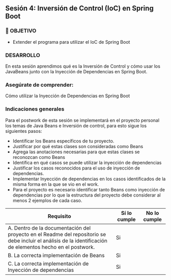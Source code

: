 ## Sesión 4: Inversión de Control (IoC) en Spring Boot

### 🎯 OBJETIVO

- Extender el programa para utilizar el IoC de Spring Boot

### DESARROLLO

En esta sesión aprendimos qué es la Inversión de Control y cómo usar los JavaBeans junto con la Inyección de Dependencias en Spring Boot. 

### Asegúrate de comprender:
Cómo utilizar la Inyección de Dependencias en Spring Boot
 
### Indicaciones generales
Para el postwork de esta sesión se implementará en el proyecto personal los temas de Java Beans e Inversión de control, para esto sigue los siguientes pasos: 

- Identificar los Beans específicos de tu proyecto.
- Justificar por qué estas clases son consideradas como Beans
- Agrega las anotaciones necesarias para que estas clases se reconozcan como Beans
- Identifica en qué casos se puede utilizar la inyección de dependencias
- Justificar los casos reconocidos para el uso de inyección de dependencias.
- Implementar Inyección de dependencias en los casos identificados de la misma forma en la que se vio en el work.
- Para el proyecto es necesario identificar tanto Beans como inyección de dependencias por lo que la estructura del proyecto debe considerar al menos 2 ejemplos de cada caso.

|  Requisito   |  Sí lo cumple   |  No lo cumple   |
| --- | --- | --- |
| A. Dentro de la documentación del proyecto en el Readme del repositorio se debe incluir el análisis de la identificación de elementos hecho en el postwork. 	    | Si    |     |
| B. La correcta implementación de Beans    | Si    |     |
| C. La correcta implementación de Inyección de dependencias    |  Si   |     |
